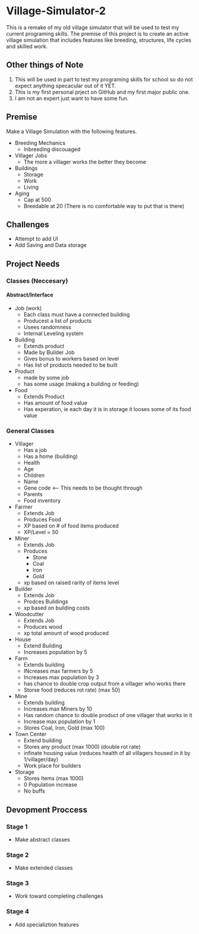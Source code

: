 # Village-Simulator-2

This is a remake of my old village simulator that will be used to test my current programing skills. The premise of this project is to create an active village simulation that includes features like breeding, structures, life cycles and skilled work.

## Other things of Note

1. This will be used in part to test my programing skills for school so do not expect anything specacular out of it YET.
2. This is my first personal prject on GitHub and my first major public one.
3. I am not an expert just want to have some fun.

## Premise

Make a Village Simulation with the following features.
* Breeding Mechanics
  * Inbreeding discouaged
* Villager Jobs
  * The more a villager works the better they become
* Buildings
  * Storage
  * Work
  * Living
* Aging
  * Cap at 500
  * Breedable at 20 (There is no comfortable way to put that is there)

## Challenges

* Attempt to add UI
* Add Saving and Data storage

## Project Needs

### Classes (Neccesary)

#### Abstract/Interface

* Job (work)
  * Each class must have a connected building
  * Producest a list of products
  * Usees randomness
  * Internal Leveling system
* Building
  * Extends product
  * Made by Builder Job
  * Gives bonus to workers based on level
  * Has list of products needed to be built
* Product
  * made by some job
  * has some usage (making a building or feeding)
 * Food
   * Extends Product
   * Has amount of food value
   * Has experation, ie each day it is in storage it looses some of its food value

### General Classes

* Villager
  * Has a job
  * Has a home (building)
  * Health
  * Age
  * Children
  * Name
  * Gene code  <-- This needs to be thought through
  * Parents
  * Food inventory
* Farmer
  * Extends Job
  * Produces Food
  * XP based on # of food items produced
  * XP/Level = 50
 * Miner
   * Extends Job
   * Produces
     * Stone
     * Coal
     * Iron
     * Gold
    * xp based on raised rarity of items level
* Builder
  * Extends Job
  * Prodces Buildings
  * xp based on building costs
* Woodcutter
  * Extends Job
  * Produces wood
  * xp total amount of wood produced
* House
  * Extend Building
  * Increases population by 5
 * Farm
   * Extends building
   * INcreases max farmers by 5
   * Increases max population by 3
   * has chance to double crop output from a villager who works there
   * Storse food (reduces rot rate) (max 50)
 * Mine
   *  Extends building
   *  Increases max Miners by 10
   *  Has random chance to double product of one villager that works in it
   *  Increase max population by 1
   *  Stores Coal, Iron, Gold (max 100)
 *  Town Center
    *  Extend building
    *  Stores any product (max 1000) (double rot rate)
    *  infinate housing value (reduces health of all villagers housed in it by 1/villager/day)
    *  Work place for builders
 *  Storage
    *  Stores Items (max 1000)
    *  0 Population increase
    *  No buffs
  
  
 ## Devopment Proccess
 
 ### Stage 1
 
 * Make abstract classes

### Stage 2

* Make extended classes

### Stage 3

* Work toward completing challenges

### Stage 4

* Add specializtion features
